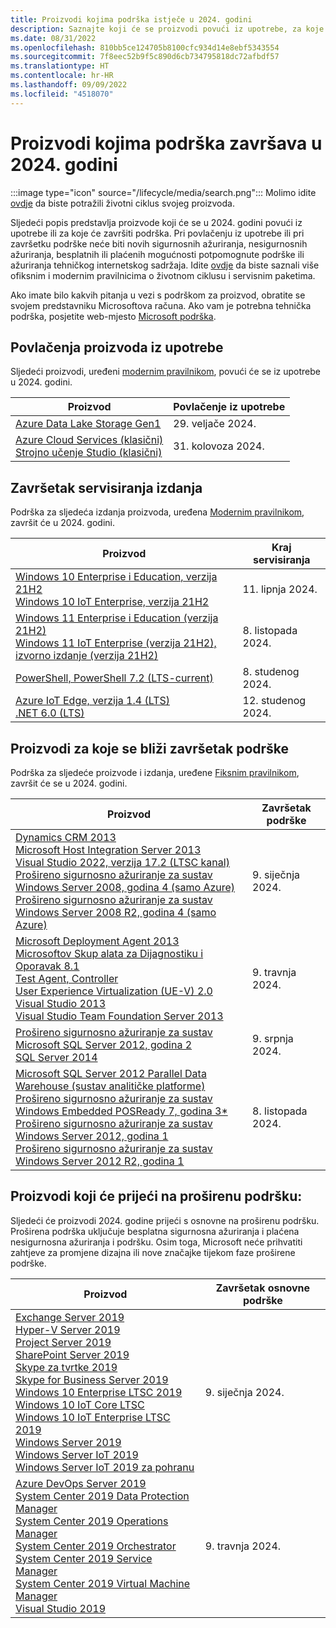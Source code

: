 ```yaml
---
title: Proizvodi kojima podrška istječe u 2024. godini
description: Saznajte koji će se proizvodi povući iz upotrebe, za koje će se proizvode završiti podrška ili koji će proizvodi prijeći s osnovne na proširenu podršku u 2024. godini.
ms.date: 08/31/2022
ms.openlocfilehash: 810bb5ce124705b8100cfc934d14e8ebf5343554
ms.sourcegitcommit: 7f8eec52b9f5c890d6cb734795818dc72afbdf57
ms.translationtype: HT
ms.contentlocale: hr-HR
ms.lasthandoff: 09/09/2022
ms.locfileid: "4518070"
---
```

# <a name="products-ending-support-in-2024"></a>Proizvodi kojima podrška završava u 2024. godini

:::image type="icon" source="/lifecycle/media/search.png":::
Molimo idite [ovdje](/lifecycle/products/) da biste potražili životni ciklus svojeg proizvoda.

Sljedeći popis predstavlja proizvode koji će se u 2024. godini povući iz upotrebe ili za koje će završiti podrška. Pri povlačenju iz upotrebe ili pri završetku podrške neće biti novih sigurnosnih ažuriranja, nesigurnosnih ažuriranja, besplatnih ili plaćenih mogućnosti potpomognute podrške ili ažuriranja tehničkog internetskog sadržaja. Idite [ovdje](/lifecycle/overview/product-end-of-support-overview) da biste saznali više ofiksnim i modernim pravilnicima o životnom ciklusu i servisnim paketima.

Ako imate bilo kakvih pitanja u vezi s podrškom za proizvod, obratite se svojem predstavniku Microsoftova računa. Ako vam je potrebna tehnička podrška, posjetite web-mjesto [Microsoft podrška](https://support.microsoft.com/contactus/?ws=support).

## <a name="product-retirements"></a>Povlačenja proizvoda iz upotrebe

Sljedeći proizvodi, uređeni [modernim pravilnikom](/lifecycle/policies/modern), povući će se iz upotrebe u 2024. godini.

| Proizvod | Povlačenje iz upotrebe |
| --- | --- |
| [Azure Data Lake Storage Gen1](/lifecycle/products/azure-data-lake-storage-gen1?branch=live)<br> | 29. veljače 2024. |
| [Azure Cloud Services (klasični)](/lifecycle/products/azure-cloud-services-classic?branch=live)<br>[Strojno učenje Studio (klasični)](/lifecycle/products/machine-learning-studio-classic?branch=live)<br> | 31. kolovoza 2024. |


## <a name="release-end-of-servicing"></a>Završetak servisiranja izdanja

Podrška za sljedeća izdanja proizvoda, uređena [Modernim pravilnikom](/lifecycle/policies/modern), završit će u 2024. godini.

| Proizvod | Kraj servisiranja |
| --- | --- |
| [Windows 10 Enterprise i Education, verzija 21H2](/lifecycle/products/windows-10-enterprise-and-education?branch=live)<br>[Windows 10 IoT Enterprise, verzija 21H2](/lifecycle/products/windows-10-iot-enterprise?branch=live)<br> | 11. lipnja 2024. |
| [Windows 11 Enterprise i Education (verzija 21H2)](/lifecycle/products/windows-11-enterprise-and-education-version-21h2?branch=live)<br>[Windows 11 IoT Enterprise (verzija 21H2), izvorno izdanje (verzija 21H2)](/lifecycle/products/windows-11-iot-enterprise-version-21h2?branch=live)<br> | 8. listopada 2024. |
| [PowerShell, PowerShell 7.2 (LTS-current)](/lifecycle/products/powershell?branch=live)<br> | 8. studenog 2024. |
| [Azure IoT Edge, verzija 1.4 (LTS)](/lifecycle/products/azure-iot-edge?branch=live)<br>[.NET 6.0 (LTS)](/lifecycle/products/microsoft-net-and-net-core?branch=live)<br> | 12. studenog 2024. |


## <a name="products-reaching-end-of-support"></a>Proizvodi za koje se bliži završetak podrške

Podrška za sljedeće proizvode i izdanja, uređene [Fiksnim pravilnikom](/lifecycle/policies/fixed), završit će se u 2024. godini.

| Proizvod | Završetak podrške |
| --- | --- |
| [Dynamics CRM 2013](/lifecycle/products/dynamics-crm-2013?branch=live)<br>[Microsoft Host Integration Server 2013](/lifecycle/products/microsoft-host-integration-server-2013?branch=live)<br>[Visual Studio 2022, verzija 17.2 (LTSC kanal)](/lifecycle/products/visual-studio-2022?branch=live)<br>[Prošireno sigurnosno ažuriranje za sustav Windows Server 2008, godina 4 (samo Azure)](/lifecycle/products/windows-server-2008?branch=live)<br>[Prošireno sigurnosno ažuriranje za sustav Windows Server 2008 R2, godina 4 (samo Azure)](/lifecycle/products/windows-server-2008-r2?branch=live)<br> | 9. siječnja 2024. |
| [Microsoft Deployment Agent 2013](/lifecycle/products/microsoft-deployment-agent-2013?branch=live)<br>[Microsoftov Skup alata za Dijagnostiku i Oporavak 8.1](/lifecycle/products/microsoft-diagnostics-and-recovery-toolset-81?branch=live)<br>[Test Agent, Controller](/lifecycle/products/test-agent-controller?branch=live)<br>[User Experience Virtualization (UE-V) 2.0](/lifecycle/products/user-experience-virtualization-uev-20?branch=live)<br>[Visual Studio 2013](/lifecycle/products/visual-studio-2013?branch=live)<br>[Visual Studio Team Foundation Server 2013](/lifecycle/products/visual-studio-team-foundation-server-2013?branch=live)<br> | 9. travnja 2024. |
| [Prošireno sigurnosno ažuriranje za sustav Microsoft SQL Server 2012, godina 2](/lifecycle/products/microsoft-sql-server-2012?branch=live)<br>[SQL Server 2014](/lifecycle/products/sql-server-2014?branch=live)<br> | 9. srpnja 2024. |
| [Microsoft SQL Server 2012 Parallel Data Warehouse (sustav analitičke platforme)](/lifecycle/products/microsoft-sql-server-2012-parallel-data-warehouse-analytics-platform-system?branch=live)<br>[Prošireno sigurnosno ažuriranje za sustav Windows Embedded POSReady 7, godina 3*](/lifecycle/products/windows-embedded-posready-7?branch=live)<br>[Prošireno sigurnosno ažuriranje za sustav Windows Server 2012, godina 1](/lifecycle/products/windows-server-2012?branch=live)<br>[Prošireno sigurnosno ažuriranje za sustav Windows Server 2012 R2, godina 1](/lifecycle/products/windows-server-2012-r2?branch=live)<br> | 8. listopada 2024. |


## <a name="products-moving-to-extended-support"></a>Proizvodi koji će prijeći na proširenu podršku:

Sljedeći će proizvodi 2024. godine prijeći s osnovne na proširenu podršku. Proširena podrška uključuje besplatna sigurnosna ažuriranja i plaćena nesigurnosna ažuriranja i podršku. Osim toga, Microsoft neće prihvatiti zahtjeve za promjene dizajna ili nove značajke tijekom faze proširene podrške.

| Proizvod | Završetak osnovne podrške |
| --- | --- |
| [Exchange Server 2019](/lifecycle/products/exchange-server-2019?branch=live)<br>[Hyper-V Server 2019](/lifecycle/products/hyperv-server-2019?branch=live)<br>[Project Server 2019](/lifecycle/products/project-server-2019?branch=live)<br>[SharePoint Server 2019](/lifecycle/products/sharepoint-server-2019?branch=live)<br>[Skype za tvrtke 2019](/lifecycle/products/skype-for-business-2019?branch=live)<br>[Skype for Business Server 2019](/lifecycle/products/skype-for-business-server-2019?branch=live)<br>[Windows 10 Enterprise LTSC 2019](/lifecycle/products/windows-10-enterprise-ltsc-2019?branch=live)<br>[Windows 10 IoT Core LTSC](/lifecycle/products/windows-10-iot-core-ltsc?branch=live)<br>[Windows 10 IoT Enterprise LTSC 2019](/lifecycle/products/windows-10-iot-enterprise-ltsc-2019?branch=live)<br>[Windows Server 2019](/lifecycle/products/windows-server-2019?branch=live)<br>[Windows Server IoT 2019](/lifecycle/products/windows-server-iot-2019?branch=live)<br>[Windows Server IoT 2019 za pohranu](/lifecycle/products/windows-server-iot-2019-for-storage?branch=live)<br> | 9. siječnja 2024. |
| [Azure DevOps Server 2019](/lifecycle/products/azure-devops-server-2019?branch=live)<br>[System Center 2019 Data Protection Manager](/lifecycle/products/system-center-2019-data-protection-manager?branch=live)<br>[System Center 2019 Operations Manager](/lifecycle/products/system-center-2019-operations-manager?branch=live)<br>[System Center 2019 Orchestrator](/lifecycle/products/system-center-2019-orchestrator?branch=live)<br>[System Center 2019 Service Manager](/lifecycle/products/system-center-2019-service-manager?branch=live)<br>[System Center 2019 Virtual Machine Manager](/lifecycle/products/system-center-2019-virtual-machine-manager?branch=live)<br>[Visual Studio 2019](/lifecycle/products/visual-studio-2019?branch=live)<br> | 9. travnja 2024. |
